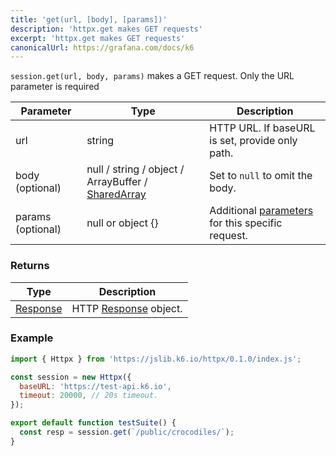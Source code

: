 ```yaml
---
title: 'get(url, [body], [params])'
description: 'httpx.get makes GET requests'
excerpt: 'httpx.get makes GET requests'
canonicalUrl: https://grafana.com/docs/k6
---
```


`session.get(url, body, params)` makes a GET request. Only the URL parameter is required


| Parameter         | Type                                                                                      | Description                                                                          |
|-------------------|-------------------------------------------------------------------------------------------|--------------------------------------------------------------------------------------|
| url               | string                                                                                    | HTTP URL. If baseURL is set, provide only path.                                      |
| body (optional)   | null / string / object / ArrayBuffer / [SharedArray](/javascript-api/k6-data/sharedarray) | Set to `null` to omit the body.                                                      |
| params (optional) | null or object {}                                                                         | Additional [parameters](/javascript-api/k6-http/params) for this specific request.   |

### Returns

| Type                                         | Description                                               |
| -------------------------------------------- |-----------------------------------------------------------|
| [Response](/javascript-api/k6-http/response) | HTTP [Response](/javascript-api/k6-http/response) object. |

### Example

<CodeGroup labels={[]}>

```javascript
import { Httpx } from 'https://jslib.k6.io/httpx/0.1.0/index.js';

const session = new Httpx({
  baseURL: 'https://test-api.k6.io',
  timeout: 20000, // 20s timeout.
});

export default function testSuite() {
  const resp = session.get(`/public/crocodiles/`);
}
```

</CodeGroup>
